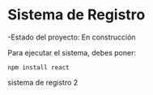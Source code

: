 <h1> Sistema de Registro</h1>

-Estado del proyecto: En construcción

Para ejecutar el sistema, debes poner:

```npm install react```

sistema de registro 2
